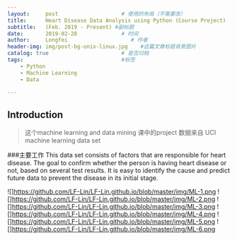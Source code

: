 ```yaml
---
layout:     post                    # 使用的布局（不需要改）
title:      Heart Disease Data Analysis using Python (Course Project)               # 标题 
subtitle:   (Feb. 2019 - Present) #副标题
date:       2019-02-28              # 时间
author:     Longfei                    # 作者
header-img: img/post-bg-unix-linux.jpg    #这篇文章标题背景图片
catalog: true                       # 是否归档
tags:                               #标签
    - Python
    - Machine Learning
    - Data
    
---
```


## Introduction
>这个machine learning and data mining 课中的project
>数据来自 UCI machine learning data set

###主要工作
This data set consists of factors that are responsible for heart disease. The goal to confirm whether the person is having heart disease or not, based on several test results.  It is easy to identify the cause and predict future data to prevent the disease in its initial stage.


![]https://github.com/LF-Lin/LF-Lin.github.io/blob/master/img/ML-1.png
![]https://github.com/LF-Lin/LF-Lin.github.io/blob/master/img/ML-2.png
![]https://github.com/LF-Lin/LF-Lin.github.io/blob/master/img/ML-3.png
![]https://github.com/LF-Lin/LF-Lin.github.io/blob/master/img/ML-4.png
![]https://github.com/LF-Lin/LF-Lin.github.io/blob/master/img/ML-5.png
![]https://github.com/LF-Lin/LF-Lin.github.io/blob/master/img/ML-6.png